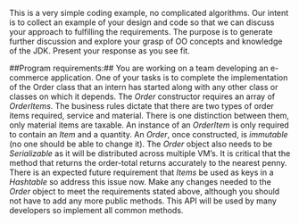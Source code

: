This is a very simple coding example, no complicated algorithms. Our intent is to collect an example of your design and code so that we can discuss your approach to fulfilling the requirements. The purpose is to generate further discussion and explore your grasp of OO concepts and knowledge of the JDK. Present your response as you see fit.

##Program requirements:##
 You are working on a team developing an e-commerce application. One of your tasks is to complete the implementation of the Order class that an intern has started along with any other class or classes on which it depends. The *Order* constructor requires an array of *OrderItems*. The business rules dictate that there are two types of order items required, service and material. There is one distinction between them, only material items are taxable. An instance of an *OrderItem* is only required to contain an *Item* and a quantity. An *Order*, once constructed, is _immutable_ (no one should be able to change it). The *Order* object also needs to be *Serializable* as it will be distributed across multiple VM’s. It is critical that the method that returns the order-total returns accurately to the nearest penny. There is an expected future requirement that *Items* be used as keys in a _Hashtable_ so address this issue now. Make any changes needed to the *Order* object to meet the requirements stated above, although you should not have to add any more public methods. This API will be used by many developers so implement all common methods.